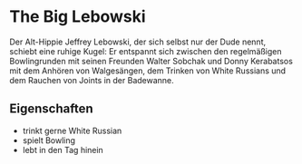 # The Big Lebowski

Der Alt-Hippie Jeffrey Lebowski, der sich selbst nur der Dude nennt, schiebt eine ruhige Kugel: Er entspannt sich zwischen den regelmäßigen Bowlingrunden mit seinen Freunden Walter Sobchak und Donny Kerabatsos mit dem Anhören von Walgesängen, dem Trinken von White Russians und dem Rauchen von Joints in der Badewanne.

## Eigenschaften

* trinkt gerne White Russian
* spielt Bowling
* lebt in den Tag hinein
